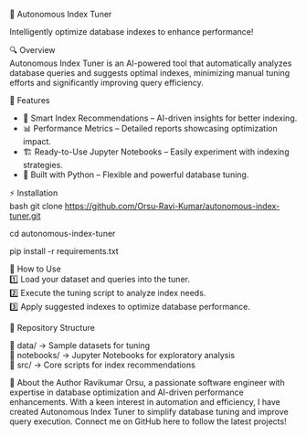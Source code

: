 🚀 Autonomous Index Tuner  

Intelligently optimize database indexes to enhance performance!

🔍 Overview  
Autonomous Index Tuner is an AI-powered tool that automatically analyzes database queries and suggests optimal indexes, minimizing manual tuning efforts and significantly improving query efficiency.  

🌟 Features  
- 🤖 Smart Index Recommendations – AI-driven insights for better indexing.  
- 📊 Performance Metrics – Detailed reports showcasing optimization impact.  
- 🏗️ Ready-to-Use Jupyter Notebooks – Easily experiment with indexing strategies.  
- 🐍 Built with Python – Flexible and powerful database tuning.  

⚡ Installation  
bash
git clone https://github.com/Orsu-Ravi-Kumar/autonomous-index-tuner.git

cd autonomous-index-tuner

pip install -r requirements.txt


🚀 How to Use  
1️⃣ Load your dataset and queries into the tuner.  
2️⃣ Execute the tuning script to analyze index needs.  
3️⃣ Apply suggested indexes to optimize database performance.  

📁 Repository Structure  

📂 data/       -> Sample datasets for tuning  
📂 notebooks/  -> Jupyter Notebooks for exploratory analysis  
📂 src/        -> Core scripts for index recommendations  

👤 About the Author
Ravikumar Orsu, a passionate software engineer with expertise in database optimization and AI-driven performance enhancements. 
With a keen interest in automation and efficiency, I have created Autonomous Index Tuner to simplify database tuning and improve query execution. 
Connect me on GitHub here to follow the latest projects!
